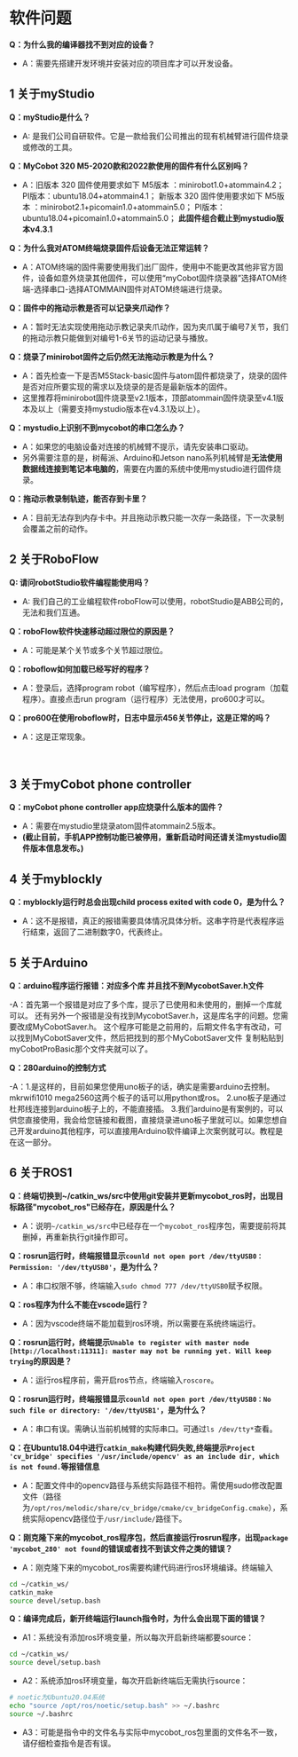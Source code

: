 # 软件问题

**Q：为什么我的编译器找不到对应的设备？**
- A：需要先搭建开发环境并安装对应的项目库才可以开发设备。


## 1 关于myStudio

**Q：myStudio是什么？**
- A: 是我们公司自研软件。它是一款给我们公司推出的现有机械臂进行固件烧录或修改的工具。


**Q：MyCobot 320 M5-2020款和2022款使用的固件有什么区别吗？**
- A：旧版本 320  固件使用要求如下
M5版本 ：minirobot1.0+atommain4.2；
PI版本：ubuntu18.04+atommain4.1；
	 新版本 320  固件使用要求如下
M5版本 ：minirobot2.1+picomain1.0+atommain5.0；
PI版本：ubuntu18.04+picomain1.0+atommain5.0；
**此固件组合截止到mystudio版本v4.3.1**


**Q：为什么我对ATOM终端烧录固件后设备无法正常运转？**
- A：ATOM终端的固件需要使用我们出厂固件，使用中不能更改其他非官方固件，设备如意外烧录其他固件，可以使用“myCobot固件烧录器”选择ATOM终端-选择串口-选择ATOMMAIN固件对ATOM终端进行烧录。


**Q：固件中的拖动示教是否可以记录夹爪动作？**
- A：暂时无法实现使用拖动示教记录夹爪动作，因为夹爪属于编号7关节，我们的拖动示教只能做到对编号1-6关节的运动记录与播放。


**Q：烧录了minirobot固件之后仍然无法拖动示教是为什么？**
- A：首先检查一下是否M5Stack-basic固件与atom固件都烧录了，烧录的固件是否对应所要实现的需求以及烧录的是否是最新版本的固件。
- 这里推荐将minirobot固件烧录至v2.1版本，顶部atommain固件烧录至v4.1版本及以上（需要支持mystudio版本在v4.3.1及以上）。



**Q：mystudio上识别不到mycobot的串口怎么办？**
- A：如果您的电脑设备对连接的机械臂不提示，请先安装串口驱动。
- 另外需要注意的是，树莓派、Arduino和Jetson nano系列机械臂是**无法使用数据线连接到笔记本电脑的**，需要在内置的系统中使用mystudio进行固件烧录。

**Q：拖动示教录制轨迹，能否存到卡里？**

- A：目前无法存到内存卡中。并且拖动示教只能一次存一条路径，下一次录制会覆盖之前的动作。


## 2 关于RoboFlow


**Q: 请问robotStudio软件编程能使用吗？**
- A: 我们自己的工业编程软件roboFlow可以使用，robotStudio是ABB公司的，无法和我们互通。


**Q：roboFlow软件快速移动超过限位的原因是？**

- A：可能是某个关节或多个关节超过限位。


**Q：roboflow如何加载已经写好的程序？**

- A：登录后，选择program robot（编写程序），然后点击load program（加载程序）。直接点击run program（运行程序）无法使用，pro600才可以。

**Q：pro600在使用roboflow时，日志中显示456关节停止，这是正常的吗？**

- A：这是正常现象。

	​				
## 3 关于myCobot phone controller


**Q：myCobot phone controller app应烧录什么版本的固件？**	
- A：需要在mystudio里烧录atom固件atommain2.5版本。
- **(截止目前，手机APP控制功能已被停用，重新启动时间还请关注mystudio固件版本信息发布。)**



## 4 关于myblockly


**Q：myblockly运行时总会出现child process exited with code 0，是为什么？**

- A：这不是报错，真正的报错需要具体情况具体分析。这串字符是代表程序运行结束，返回了二进制数字0，代表终止。
             


## 5 关于Arduino


**Q：arduino程序运行报错：对应多个库 并且找不到MycobotSaver.h文件**

-A：首先第一个报错是对应了多个库，提示了已使用和未使用的，删掉一个库就可以。
还有另外一个报错是没有找到MycobotSaver.h，这是库名字的问题。您需要改成MyCobotSaver.h。
这个程序可能是之前用的，后期文件名字有改动，可以找到MyCobotSaver文件，然后把找到的那个MyCobotSaver文件 复制粘贴到myCobotProBasic那个文件夹就可以了。

**Q：280arduino的控制方式**

-A：1.是这样的，目前如果您使用uno板子的话，确实是需要arduino去控制。mkrwifi1010 mega2560这两个板子的话可以用python或ros。
2.uno板子是通过杜邦线连接到arduino板子上的，不能直接插。
3.我们arduino是有案例的，可以供您直接使用，我会给您链接和截图，直接烧录进uno板子里就可以。如果您想自己开发arduino其他程序，可以直接用Arduino软件编译上次案例就可以。教程是在这一部分。

## 6 关于ROS1


**Q：终端切换到~/catkin_ws/src中使用git安装并更新mycobot_ros时，出现目标路径"mycobot_ros"已经存在，原因是什么？**
- A：说明`~/catkin_ws/src`中已经存在一个`mycobot_ros`程序包，需要提前将其删掉，再重新执行git操作即可。

**Q：rosrun运行时，终端报错显示`counld not open port /dev/ttyUSB0：Permission: '/dev/ttyUSB0'`，是为什么？**

- A：串口权限不够，终端输入`sudo chmod 777 /dev/ttyUSB0`赋予权限。

**Q：ros程序为什么不能在vscode运行？**

- A：因为vscode终端不能加载到ros环境，所以需要在系统终端运行。

**Q：rosrun运行时，终端提示`Unable to register with master node [http://localhost:11311]: master may not be running yet. Will keep trying`的原因是？**

- A：运行ros程序前，需开启ros节点，终端输入`roscore`。

**Q：rosrun运行时，终端报错显示`counld not open port /dev/ttyUSB0：No such file or directory: '/dev/ttyUSB1'`，是为什么？**

- A：串口有误。需确认当前机械臂的实际串口。可通过`ls /dev/tty*`查看。

**Q：在Ubuntu18.04中进行`catkin_make`构建代码失败,终端提示`Project 'cv_bridge' specifies '/usr/include/opencv' as an include dir, which is not found.`等报错信息**

- A：配置文件中的opencv路径与系统实际路径不相符。需使用sudo修改配置文件（路径为`/opt/ros/melodic/share/cv_bridge/cmake/cv_bridgeConfig.cmake`），系统实际opencv路径位于`/usr/include/`路径下。


**Q：刚克隆下来的mycobot_ros程序包，然后直接运行rosrun程序，出现`package 'mycobot_280' not found`的错误或者找不到该文件之类的错误？**

- A：刚克隆下来的mycobot_ros需要构建代码进行ros环境编译。终端输入
  
```bash
cd ~/catkin_ws/
catkin_make
source devel/setup.bash
```

**Q：编译完成后，新开终端运行launch指令时，为什么会出现下面的错误？**

 <!-- <img src =. align = "center"> -->
 <!-- ![](../resourse/3-UserNotes/FAQ/ros.png) -->

 - A1：系统没有添加ros环境变量，所以每次开启新终端都要source：
  
```bash
cd ~/catkin_ws/
source devel/setup.bash
``` 

- A2：系统添加ros环境变量，每次开启新终端后无需执行source：

```bash
# noetic为Ubuntu20.04系统
echo "source /opt/ros/noetic/setup.bash" >> ~/.bashrc
source ~/.bashrc
``` 

- A3：可能是指令中的文件名与实际中mycobot_ros包里面的文件名不一致，请仔细检查指令是否有误。

